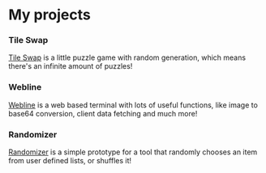 # My projects
### Tile Swap
[Tile Swap](/tile-swap) is a little puzzle game with random generation, which means there's an infinite amount of puzzles!

### Webline
[Webline](/webline) is a web based terminal with lots of useful functions, like image to base64 conversion, client data fetching and much more!

### Randomizer
[Randomizer](/randomizer) is a simple prototype for a tool that randomly chooses an item from user defined lists, or shuffles it!
